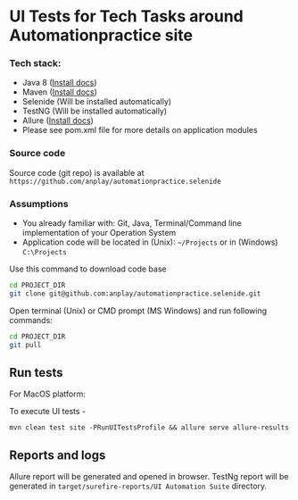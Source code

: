 # UI Tests for Tech Tasks around Automationpractice site
### Tech stack:
- Java 8 ([Install docs](https://docs.oracle.com/javase/8/docs/technotes/guides/install/install_overview.html))
- Maven ([Install docs](https://maven.apache.org/install.html))
- Selenide (Will be installed automatically)
- TestNG (Will be installed automatically)
- Allure ([Install docs](https://docs.qameta.io/allure/#_how_to_proceed))
- Please see pom.xml file for more details on application modules

### Source code
Source code (git repo) is available at ```https://github.com/anplay/automationpractice.selenide```

### Assumptions
- You already familiar with: Git, Java, Terminal/Command line implementation of your Operation System
- Application code will be located in (Unix): ```~/Projects``` or in (Windows) ```C:\Projects```

Use this command to download code base
```bash
cd PROJECT_DIR
git clone git@github.com:anplay/automationpractice.selenide.git
```

Open terminal (Unix) or CMD prompt (MS Windows) and run following commands:
```bash
cd PROJECT_DIR
git pull
```
## Run tests

For MacOS platform:

To execute UI tests -
```
mvn clean test site -PRunUITestsProfile && allure serve allure-results
```

## Reports and logs
Allure report will be generated and opened in browser.
TestNg report will be generated in ```target/surefire-reports/UI Automation Suite``` directory.


